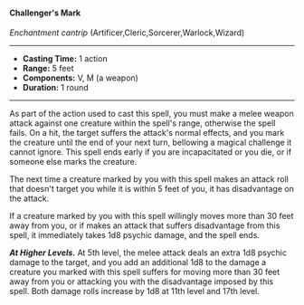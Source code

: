 #### Challenger's Mark
*Enchantment cantrip* (Artificer,Cleric,Sorcerer,Warlock,Wizard)
___
- **Casting Time:** 1 action
- **Range:** 5 feet
- **Components:** V, M (a weapon)
- **Duration:** 1 round
---
As part of the action used to cast this spell, you must make a melee weapon attack against one creature within the spell's range, otherwise the spell fails. On a hit, the target suffers the attack's normal effects, and you mark the creature until the end of your next turn, bellowing a magical challenge it cannot ignore. This spell ends early if you are incapacitated or you die, or if someone else marks the creature.

The next time a creature marked by you with this spell makes an attack roll that doesn't target you while it is within 5 feet of you, it has disadvantage on the attack.

If a creature marked by you with this spell willingly moves more than 30 feet away from you, or if makes an attack that suffers disadvantage from this spell, it immediately takes 1d8 psychic damage, and the spell ends.

***At Higher Levels.***  At 5th level, the melee attack deals an extra 1d8 psychic damage to the target, and you add an additional 1d8 to the damage a creature you marked with this spell suffers for moving more than 30 feet away from you or attacking you with the disadvantage imposed by this spell. Both damage rolls increase by 1d8 at 11th level and 17th level.
